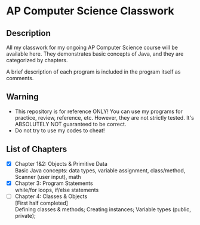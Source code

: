 # AP Computer Science Classwork

## Description
All my classwork for my ongoing AP Computer Science course will be available 
here. They demonstrates basic concepts of Java, and they are categorized by 
chapters.

A brief description of each program is included in the program itself as 
comments.

## Warning
- This repository is for reference ONLY! You can use my programs for practice, review, reference, etc. However, they are not strictly tested. It's ABSOLUTELY 
NOT guaranteed to be correct.  
- Do not try to use my codes to cheat!

## List of Chapters
- [x] Chapter 1&2: Objects & Primitive Data  
  Basic Java concepts: data types, variable assignment, class/method, Scanner (user input), math  
- [x] Chapter 3: Program Statements  
  while/for loops, if/else statements
- [ ] Chapter 4: Classes & Objects  
  [First half completed]  
  Defining classes & methods; Creating instances; Variable types (public, private);